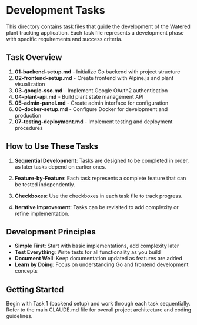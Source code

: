 # Development Tasks

This directory contains task files that guide the development of the Watered plant tracking application. Each task file represents a development phase with specific requirements and success criteria.

## Task Overview

1. **01-backend-setup.md** - Initialize Go backend with project structure
2. **02-frontend-setup.md** - Create frontend with Alpine.js and plant visualization
3. **03-google-sso.md** - Implement Google OAuth2 authentication
4. **04-plant-api.md** - Build plant state management API
5. **05-admin-panel.md** - Create admin interface for configuration
6. **06-docker-setup.md** - Configure Docker for development and production
7. **07-testing-deployment.md** - Implement testing and deployment procedures

## How to Use These Tasks

1. **Sequential Development**: Tasks are designed to be completed in order, as later tasks depend on earlier ones.

2. **Feature-by-Feature**: Each task represents a complete feature that can be tested independently.

3. **Checkboxes**: Use the checkboxes in each task file to track progress.

4. **Iterative Improvement**: Tasks can be revisited to add complexity or refine implementation.

## Development Principles

- **Simple First**: Start with basic implementations, add complexity later
- **Test Everything**: Write tests for all functionality as you build
- **Document Well**: Keep documentation updated as features are added
- **Learn by Doing**: Focus on understanding Go and frontend development concepts

## Getting Started

Begin with Task 1 (backend setup) and work through each task sequentially. Refer to the main CLAUDE.md file for overall project architecture and coding guidelines.